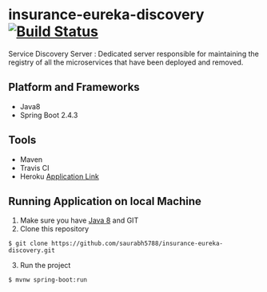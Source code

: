 # insurance-eureka-discovery [![Build Status](https://travis-ci.com/saurabh5788/insurance-eureka-discovery.svg?branch=main)](https://travis-ci.com/saurabh5788/insurance-eureka-discovery)
Service Discovery Server : Dedicated server responsible for maintaining the registry of all the microservices that have been deployed and removed.

## Platform and Frameworks
- Java8
- Spring Boot 2.4.3

## Tools
- Maven
- Travis CI 
- Heroku [Application Link](https://insurance-eureka-discovery.herokuapp.com/insurance-discovery)

## Running Application on local Machine
1. Make sure you have [Java 8](https://www.java.com/download/) and GIT
2. Clone this repository 
```
$ git clone https://github.com/saurabh5788/insurance-eureka-discovery.git
```
3. Run the project
```
$ mvnw spring-boot:run
``` 
 
